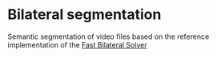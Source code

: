 # Bilateral segmentation

Semantic segmentation of video files based on the reference implementation of the [Fast Bilateral Solver](https://github.com/poolio/bilateral_solver/)